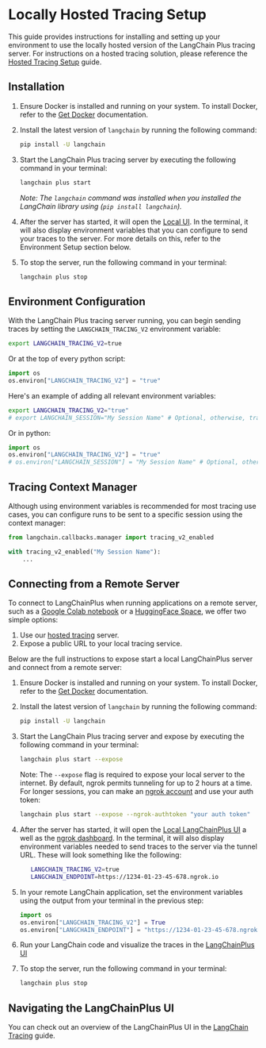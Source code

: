 # Locally Hosted Tracing Setup

This guide provides instructions for installing and setting up your environment to use the locally hosted version of the LangChain Plus tracing server. For instructions on a hosted tracing solution, please reference the [Hosted Tracing Setup](./hosted_installation.md) guide.

## Installation

1. Ensure Docker is installed and running on your system. To install Docker, refer to the [Get Docker](https://docs.docker.com/get-docker/) documentation.
2. Install the latest version of `langchain` by running the following command:
   ```bash
   pip install -U langchain
   ```
3. Start the LangChain Plus tracing server by executing the following command in your terminal:
   ```bash
   langchain plus start
   ```
   _Note: The `langchain` command was installed when you installed the LangChain library using (`pip install langchain`)._

4. After the server has started, it will open the [Local UI](http://localhost). In the terminal, it will also display environment variables that you can configure to send your traces to the server. For more details on this, refer to the Environment Setup section below.

5. To stop the server, run the following command in your terminal:
   ```bash
   langchain plus stop
   ```

## Environment Configuration

With the LangChain Plus tracing server running, you can begin sending traces by setting the `LANGCHAIN_TRACING_V2` environment variable:

```bash
export LANGCHAIN_TRACING_V2=true
```

Or at the top of every python script:
```python
import os
os.environ["LANGCHAIN_TRACING_V2"] = "true"
```


Here's an example of adding all relevant environment variables:

```bash
export LANGCHAIN_TRACING_V2="true"
# export LANGCHAIN_SESSION="My Session Name" # Optional, otherwise, traces are logged to the "default" session 
```

Or in python:
```python
import os
os.environ["LANGCHAIN_TRACING_V2"] = "true"
# os.environ["LANGCHAIN_SESSION"] = "My Session Name" # Optional, otherwise, traces are logged to the "default" session 
```

## Tracing Context Manager

Although using environment variables is recommended for most tracing use cases, you can configure runs to be sent to a specific session using the context manager:

```python
from langchain.callbacks.manager import tracing_v2_enabled

with tracing_v2_enabled("My Session Name"):
    ...
```

## Connecting from a Remote Server

To connect to LangChainPlus when running applications on a remote server, such as a [Google Colab notebook](https://colab.research.google.com/) or a [HuggingFace Space](https://huggingface.co/docs/hub/spaces), we offer two simple options:

1. Use our [hosted tracing](./hosted_installation.md) server.
2. Expose a public URL to your local tracing service.

Below are the full instructions to expose start a local LangChainPlus server and connect from a remote server:

1. Ensure Docker is installed and running on your system. To install Docker, refer to the [Get Docker](https://docs.docker.com/get-docker/) documentation.
2. Install the latest version of `langchain` by running the following command:
   ```bash
   pip install -U langchain
   ```
3. Start the LangChain Plus tracing server and expose  by executing the following command in your terminal:
   ```bash
   langchain plus start --expose
   ```
   Note: The `--expose` flag is required to expose your local server to the internet. By default, ngrok permits tunneling for up to 2 hours at a time. For longer sessions, you can make an [ngrok account](https://ngrok.com/) and use your auth token:

   ```bash
   langchain plus start --expose --ngrok-authtoken "your auth token"
   ```
   
4. After the server has started, it will open the [Local LangChainPlus UI](http://localhost) a well as the [ngrok dashboard](http://0.0.0.0:4040/inspect/http). In the terminal, it will also display environment variables needed to send traces to the server via the tunnel URL. These will look something like the following:

   ```bash
      LANGCHAIN_TRACING_V2=true
      LANGCHAIN_ENDPOINT=https://1234-01-23-45-678.ngrok.io
   ```

5. In your remote LangChain application, set the environment variables using the output from your terminal in the previous step:

   ```python
   import os
   os.environ["LANGCHAIN_TRACING_V2"] = True
   os.environ["LANGCHAIN_ENDPOINT"] = "https://1234-01-23-45-678.ngrok.io" # Replace with your ngrok tunnel URL
   ```

6. Run your LangChain code and visualize the traces in the [LangChainPlus UI](http://localhost/sessions)

7. To stop the server, run the following command in your terminal:
   ```bash
   langchain plus stop
   ```

## Navigating the LangChainPlus UI

You can check out an overview of the LangChainPlus UI in the [LangChain Tracing](../additional_resources/tracing.md) guide.
